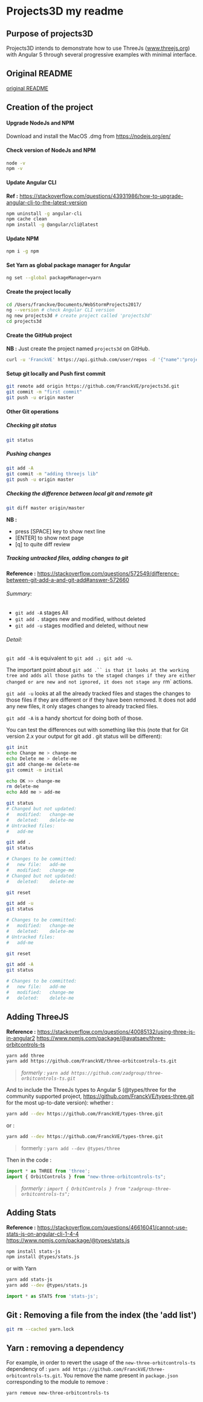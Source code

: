 # Projects3D my readme

## Purpose of projects3D

Projects3D intends to demonstrate how to use ThreeJs (www.threejs.org) with Angular 5 through several progressive examples with minimal interface.

## Original README

[original README](./original_README.md)

## Creation of the project

#### Upgrade NodeJs and NPM

Download and install the MacOS .dmg from https://nodejs.org/en/

#### Check version of NodeJs and NPM
```bash
node -v
npm -v
```

#### Update Angular CLI

**Ref :** https://stackoverflow.com/questions/43931986/how-to-upgrade-angular-cli-to-the-latest-version

```bash
npm uninstall -g angular-cli
npm cache clean
npm install -g @angular/cli@latest
```

#### Update NPM

```bash
npm i -g npm
```

#### Set Yarn as global package manager for Angular

```bash
ng set --global packageManager=yarn
```

#### Create the project locally

```bash
cd /Users/franckve/Documents/WebStormProjects2017/
ng --version # check Angular CLI version
ng new projects3d # create project called 'projects3d'
cd projects3d
```

#### Create the GitHub project

**NB :** Just create the project named `projects3d` on GitHub.

```bash
curl -u 'FranckVE' https://api.github.com/user/repos -d '{"name":"projects3d", "private": true, "has_issues": true, "has_projects": true, "has_wiki": true}'
```

#### Setup git locally and Push first commit

```bash
git remote add origin https://github.com/FranckVE/projects3d.git
git commit -m "first commit"
git push -u origin master
```

#### Other Git operations



##### Checking git status

```bash
git status
```

##### Pushing changes

```bash
git add -A
git commit -m "adding threejs lib"
git push -u origin master
```

##### Checking the difference between local git and remote git

```bash
git diff master origin/master
```

**NB :**
- press [SPACE] key to show next line
- [ENTER] to show next page
- [q] to quite diff review

##### Tracking untracked files, adding changes to git

**Reference :** https://stackoverflow.com/questions/572549/difference-between-git-add-a-and-git-add#answer-572660

###### Summary:

- ` git add -A ` stages All
- ` git add . ` stages new and modified, without deleted
- ` git add -u ` stages modified and deleted, without new

###### Detail:

`git add -A` is equivalent to  `git add .; git add -u`.

The important point about `git add .`` is that it looks at the working tree and adds all those paths to the staged changes if they are either changed or are new and not ignored, it does not stage any `rm` actions.

`git add -u` looks at all the already tracked files and stages the changes to those files if they are different or if they have been removed. It does not add any new files, it only stages changes to already tracked files.

`git add -A` is a handy shortcut for doing both of those.

You can test the differences out with something like this (note that for Git version 2.x your output for git add . git status will be different):

```bash
git init
echo Change me > change-me
echo Delete me > delete-me
git add change-me delete-me
git commit -m initial

echo OK >> change-me
rm delete-me
echo Add me > add-me

git status
# Changed but not updated:
#   modified:   change-me
#   deleted:    delete-me
# Untracked files:
#   add-me

git add .
git status

# Changes to be committed:
#   new file:   add-me
#   modified:   change-me
# Changed but not updated:
#   deleted:    delete-me

git reset

git add -u
git status

# Changes to be committed:
#   modified:   change-me
#   deleted:    delete-me
# Untracked files:
#   add-me

git reset

git add -A
git status

# Changes to be committed:
#   new file:   add-me
#   modified:   change-me
#   deleted:    delete-me
```



## Adding ThreeJS

**Reference :** https://stackoverflow.com/questions/40085132/using-three-js-in-angular2
https://www.npmjs.com/package/@avatsaev/three-orbitcontrols-ts

```bash
yarn add three
yarn add https://github.com/FranckVE/three-orbitcontrols-ts.git
```

> _formerly : `yarn add https://github.com/zadgroup/three-orbitcontrols-ts.git`_

And to include the ThreeJs types to Angular 5 (@types/three for the community supported project, https://github.com/FranckVE/types-three.git for the most up-to-date version):
whether :
```bash
yarn add --dev https://github.com/FranckVE/types-three.git
```
or :
```bash
yarn add --dev https://github.com/FranckVE/types-three.git
```

> formerly : `yarn add --dev @types/three`

Then in the code :
```js
import * as THREE from 'three';
import { OrbitControls } from "new-three-orbitcontrols-ts";
```

> _formerly : `import { OrbitControls } from "zadgroup-three-orbitcontrols-ts";`_

## Adding Stats

**Reference :** https://stackoverflow.com/questions/46616041/cannot-use-stats-js-on-angular-cli-1-4-4
https://www.npmjs.com/package/@types/stats.js

```bash
npm install stats-js
npm install @types/stats.js
```
or with Yarn
```bash
yarn add stats-js
yarn add --dev @types/stats.js
```

```js
import * as STATS from 'stats-js';
```

## Git : Removing a file from the index (the 'add list')

```bash
git rm --cached yarn.lock
```

## Yarn : removing a dependency

For example, in order to revert the usage of the `new-three-orbitcontrols-ts` dependency of : `yarn add https://github.com/FranckVE/three-orbitcontrols-ts.git`.
You remove the name present in `package.json` corresponding to the module to remove :

```bash
yarn remove new-three-orbitcontrols-ts
```
